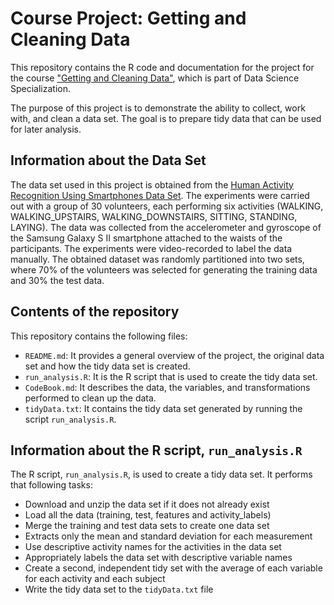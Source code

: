 # Course Project: Getting and Cleaning Data

This repository contains the R code and documentation for the project for the course ["Getting and Cleaning Data"](https://www.coursera.org/learn/data-cleaning), which is part of Data Science Specialization.

The purpose of this project is to demonstrate the ability to collect, work with, and clean a data set. The goal is to prepare tidy data that can be used for later analysis. 

## Information about the Data Set

The data set used in this project is obtained from the [Human Activity Recognition Using Smartphones Data Set](http://archive.ics.uci.edu/ml/datasets/Human+Activity+Recognition+Using+Smartphones). The experiments were carried out with a group of 30 volunteers, each performing six activities (WALKING, WALKING_UPSTAIRS, WALKING_DOWNSTAIRS, SITTING, STANDING, LAYING). The data was collected from the accelerometer and gyroscope of the Samsung Galaxy S II smartphone attached to the waists of the participants. The experiments were video-recorded to label the data manually. The obtained dataset was randomly partitioned into two sets, where 70% of the volunteers was selected for generating the training data and 30% the test data. 

## Contents of the repository

This repository contains the following files:

- `README.md`: It provides a general overview of the project, the original data set and how the tidy data set is created.  
- `run_analysis.R`: It is the R script that is used to create the tidy data set. 
- `CodeBook.md`: It describes the data, the variables, and transformations performed to clean up the data.
- `tidyData.txt`: It contains the tidy data set generated by running the script `run_analysis.R`.

## Information about the R script, `run_analysis.R`

The R script, `run_analysis.R`, is used to create a tidy data set. It performs that following tasks:

- Download and unzip the data set if it does not already exist
- Load all the data (training, test, features and activity_labels)
- Merge the training and test data sets to create one data set
- Extracts only the mean and standard deviation for each measurement
- Use descriptive activity names for the activities in the data set
- Appropriately labels the data set with descriptive variable names
- Create a second, independent tidy set with the average of each variable for each activity and each subject
- Write the tidy data set to the `tidyData.txt` file
